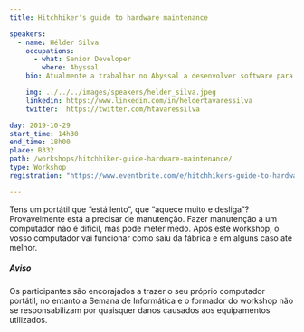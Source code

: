 ```yaml
---
title: Hitchhiker's guide to hardware maintenance

speakers:
  - name: Hélder Silva
    occupations:
      - what: Senior Developer
        where: Abyssal
    bio: Atualmente a trabalhar no Abyssal a desenvolver software para veículos subaquáticos conta com 10 anos de experiência na área engenharia de software. Com experiência em demasiadas linguagens de programação, pode dizer com confiança que as odeia a todas um pouco. Tem um problema grave com código repetido e adora fazer otimizações de código, às vezes bem inúteis. Tem também um especial apreço por hardware, principalmente por desmontar e voltar coisas que levam à questão "Hum, onde é que entrava este parafuso?"

    img: ../../../images/speakers/helder_silva.jpeg
    linkedin: https://www.linkedin.com/in/heldertavaressilva
    twitter:  https://twitter.com/htavaressilva

day: 2019-10-29
start_time: 14h30
end_time: 18h00
place: B332
path: /workshops/hitchhiker-guide-hardware-maintenance/
type: Workshop
registration: "https://www.eventbrite.com/e/hitchhikers-guide-to-hardware-maintenance-tickets-78157151143"

---
```


Tens um portátil que “está lento”, que “aquece muito e desliga”? Provavelmente está a precisar de manutenção. Fazer manutenção a um computador não é difícil, mas pode meter medo. Após este workshop, o vosso computador vai funcionar como saiu da fábrica e em alguns caso até melhor.

##### Aviso

Os participantes são encorajados a trazer o seu próprio computador portátil, no entanto a Semana de Informática e o formador do workshop não se responsabilizam por quaisquer danos causados aos equipamentos utilizados.
